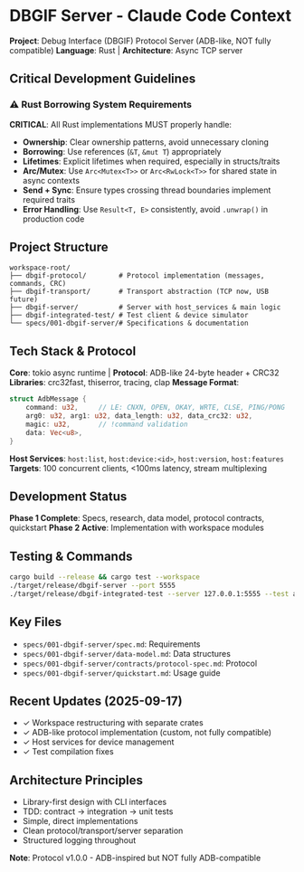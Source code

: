 # DBGIF Server - Claude Code Context

**Project**: Debug Interface (DBGIF) Protocol Server (ADB-like, NOT fully compatible)
**Language**: Rust | **Architecture**: Async TCP server

## Critical Development Guidelines

### ⚠️ Rust Borrowing System Requirements
**CRITICAL**: All Rust implementations MUST properly handle:
- **Ownership**: Clear ownership patterns, avoid unnecessary cloning
- **Borrowing**: Use references (`&T`, `&mut T`) appropriately
- **Lifetimes**: Explicit lifetimes when required, especially in structs/traits
- **Arc/Mutex**: Use `Arc<Mutex<T>>` or `Arc<RwLock<T>>` for shared state in async contexts
- **Send + Sync**: Ensure types crossing thread boundaries implement required traits
- **Error Handling**: Use `Result<T, E>` consistently, avoid `.unwrap()` in production code

## Project Structure
```
workspace-root/
├── dbgif-protocol/        # Protocol implementation (messages, commands, CRC)
├── dbgif-transport/       # Transport abstraction (TCP now, USB future)
├── dbgif-server/          # Server with host_services & main logic
├── dbgif-integrated-test/ # Test client & device simulator
└── specs/001-dbgif-server/# Specifications & documentation
```

## Tech Stack & Protocol

**Core**: tokio async runtime | **Protocol**: ADB-like 24-byte header + CRC32
**Libraries**: crc32fast, thiserror, tracing, clap
**Message Format**:
```rust
struct AdbMessage {
    command: u32,     // LE: CNXN, OPEN, OKAY, WRTE, CLSE, PING/PONG
    arg0: u32, arg1: u32, data_length: u32, data_crc32: u32,
    magic: u32,       // !command validation
    data: Vec<u8>,
}
```

**Host Services**: `host:list`, `host:device:<id>`, `host:version`, `host:features`
**Targets**: 100 concurrent clients, <100ms latency, stream multiplexing

## Development Status

**Phase 1 Complete**: Specs, research, data model, protocol contracts, quickstart
**Phase 2 Active**: Implementation with workspace modules

## Testing & Commands
```bash
cargo build --release && cargo test --workspace
./target/release/dbgif-server --port 5555
./target/release/dbgif-integrated-test --server 127.0.0.1:5555 --test all
```

## Key Files
- `specs/001-dbgif-server/spec.md`: Requirements
- `specs/001-dbgif-server/data-model.md`: Data structures
- `specs/001-dbgif-server/contracts/protocol-spec.md`: Protocol
- `specs/001-dbgif-server/quickstart.md`: Usage guide

## Recent Updates (2025-09-17)
- ✓ Workspace restructuring with separate crates
- ✓ ADB-like protocol implementation (custom, not fully compatible)
- ✓ Host services for device management
- ✓ Test compilation fixes

## Architecture Principles
- Library-first design with CLI interfaces
- TDD: contract → integration → unit tests
- Simple, direct implementations
- Clean protocol/transport/server separation
- Structured logging throughout

**Note**: Protocol v1.0.0 - ADB-inspired but NOT fully ADB-compatible